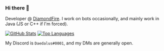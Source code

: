 ### Hi there 👋

Developer @ [DiamondFire](mcdiamondfire.com). I work on bots occasionally, and mainly work in Java (JS or C++ if I'm forced).

[![GitHub Stats](https://github-readme-stats.vercel.app/api?username=RedstoneDaedalus&title_color=DD00AF)](https://github.com/anuraghazra/github-readme-stats)
[![Top Languages](https://github-readme-stats.vercel.app/api/top-langs/?username=RedstoneDaedalus&layout=compact)](https://github.com/anuraghazra/github-readme-stats)


My Discord is `Daedalus#0001`, and my DMs are generally open. 
